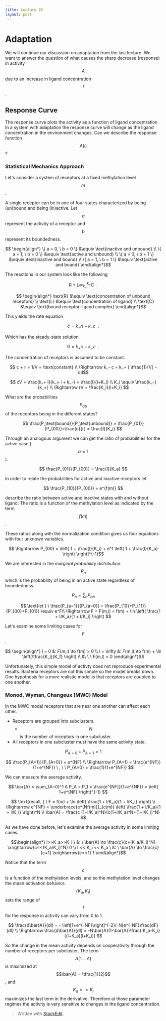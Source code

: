 ```yaml
---
title: Lecture 25
layout: post
---
```


# Adaptation

We will continue our discussion on adaptation from the last lecture. We want to answer the question of what causes the sharp decrease (response) in activity $$A$$ due to an increase in ligand concentration $$l$$.

## Response Curve

The response curve plots the activity as a function of ligand concentration. In a system with adaptation the response curve will change as the ligand concentration in the environment changes. Can we describe the response function $$A(l)$$?

### Statistical Mechanics Approach

Let's consider a system of receptors at a fixed methylation level $$m$$.

A single receptor can be in one of four states characterized by being (un)bound and being (in)active. Let $$a$$ represent the activity of a receptor and $$b$$ represent its boundedness.

$$ \begin{align*}
\{ a = 0, \ b = 0 \} &\equiv \text{inactive and unbound} \\
\{ a = 1, \ b = 0 \} &\equiv \text{active and unbound} \\
\{ a = 0, \ b = 1 \} &\equiv \text{inactive and bound} \\
\{ a = 1, \ b = 1 \} &\equiv \text{active and bound}
\end{align*}$$

The reactions in our system look like the following

$$
\text{R}+\text{L} \rightleftharpoons^{k_+}_{k_-} \text{C} \ \ .
$$

$$ \begin{align*}
\text{R} &\equiv \text{concentration of unbound receptors} \\
\text{L} &\equiv \text{concentration of ligand} \\
\text{C} &\equiv \text{bound receptor-ligand complex}
\end{align*}$$

This yields the rate equation

$$ \dot{c} = k_+ rl - k_- c  \ \ .$$

Which has the steady-state solution

$$  0 = k_+ rl - k_- c  \ \ .$$

The concentration of receptors is assumed to be constant.

$$ c + r = 1/V  = \text{constant} \\ \Rightarrow k_- c = k_+ ( \tfrac{1}{V} - c)l$$

$$
cV = \frac{k_+ l}{k_+ l + k_-} = \frac{l}{l+K_i} \\ K_i \equiv \tfrac{k_-}{k_+} \\
\Rightarrow rV = \frac{K_i}{l+K_i}
$$

What are the probabilities $$P_{ab}$$ of the receptors being in the different states? 

$$
\frac{P_\text{bound}}{P_\text{unbound}} = \frac{P_{01}}{P_{00}}=\frac{c}{r} = \frac{l}{K_i}
$$

Through an analogous argument we can get the ratio of probabilities for the active case ($$a=1$$).

$$
\frac{P_{01}}{P_{00}} = \frac{l}{K_a}
$$

In order to relate the probabilities for active and inactive receptors let

$$ \frac{P_{10}}{P_{00}} = e^{f(m)} $$

describe the ratio between active and inactive states with and without ligand. The ratio is a function of the methylation level as indicated by the term $$f(m)$$.

These ratios along with the normalization condition gives us four equations with four unknown variables.

$$ \Rightarrow P_{00} = \left[ 1 + \frac{l}{K_i} + e^f \left( 1 + \frac{l}{K_a} \right) \right]^{-1}$$ 

We are interested in the *marginal probability distribution* $$P_a$$ which is the probability of being in an active state regardless of boundedness.

$$ P_a = \sum_b P_{ab} $$

$$
\text{let } \ \frac{P_{a=1}}{P_{a=0}} = \frac{P_{10}+P_{11}}{P_{00}+P_{01}} \equiv e^F\\
\Rightarrow F = F(m,l) = f(m) + \ln \left( \frac{1 + l/K_a}{1 + l/K_i} \right)
$$

Let's examine some limiting cases for $$F$$.

$$ \begin{align*}
l = 0 &: F(m,l) \to f(m) > 0 \\
l = \infty &: F(m,l) \to f(m) + \ln \left(\tfrac{K_i}{K_f} \right) \\
&\  \ \ F(m,l) < 0
\end{align*}$$

Unfortunately, this simple model of activty does not reproduce experimental results. Bacteria receptors are not this simple so the model breaks down. One hypothesis for a more realistic model is that receptors are coupled to one another.

### Monod, Wyman, Changeux (MWC) Model

In the MWC model receptors that are near one another can affect each other.

- Receptors are grouped into subclusters.
	- $$N$$ is the number of receptors in one subcluster.
- All receptors in one subcluster must have the same activity state.

$$ P_{A=0} + P_{A=1} = 1 $$

$$
\frac{P_{A=1}}{P_{A=0}} = e^{NF} \\
\Rightarrow P_{A=1} = \frac{e^{NF}}{1+e^{NF}} \ , \ \ P_{A=0} = \frac{1}{1+e^{NF}}
$$

We can measure the average activity.

$$
\bar{A} = \sum_{A=0}^1 A P_A = P_1 = \frac{e^{NF}}{1+e^{NF}} = \left( 1+e^{NF} \right)^{-1}
$$

$$
\text{recall, } \ F = f(m) + \ln \left( \frac{1 + l/K_a}{1 + l/K_i} \right) \\
\Rightarrow e^{NF} = \underbrace{e^{Nf(m)}}_{c(m)} \left( \frac{1 + l/K_a}{1 + l/K_i} \right)^N \\
\bar{A} = \frac{c (1+l/K_a)^N}{c(1+l/K_a)^N+(1+l/K_i)^N}
$$

As we have done before, let's examine the average activity in some limiting cases.

$$\begin{align*}
l>>K_a>>K_i \ &: \ \bar{A} \to \frac{c}{c+(K_a/K_i)^N} \xrightarrow{c<<(K_a/K_i)^N} 0 \\
l << K_i << K_a \ &: \ \bar{A} \to \frac{c}{c+1} \xrightarrow{c>>1} 1
\end{align*}$$

Notice that the term $$c$$ is a function of the methylation levels, and so the methylation level changes the mean activation behavior. $$\{K_a,K_i\}$$ sets the range of $$l$$ for the response in activity can vary from 0 to 1.

$$
\frac{d\bar{A}}{dl} = - \left[1+e^{-NF}\right]^{-2}(-N)e^{-NF}\frac{dF}{dl} \\
\Rightarrow \frac{d\bar{A}}{dl} = -N\bar{A}(1-\bar{A})\frac{ K_a-K_i}{(l+K_a)(l+K_i)}
$$

So the change in the mean activity depends on cooperativity through the number of receptors per subcluster. The term $$\bar{A}(1-\bar{A})$$ is maximized at $$\bar{A} = \tfrac{1}{2}$$, and $$K_a>>K_i$$ maximizes the last term in the derivative. Therefore at those parameter regimes the activity is very sensitive to changes in the ligand concentration.

> Written with [StackEdit](https://stackedit.io/).
